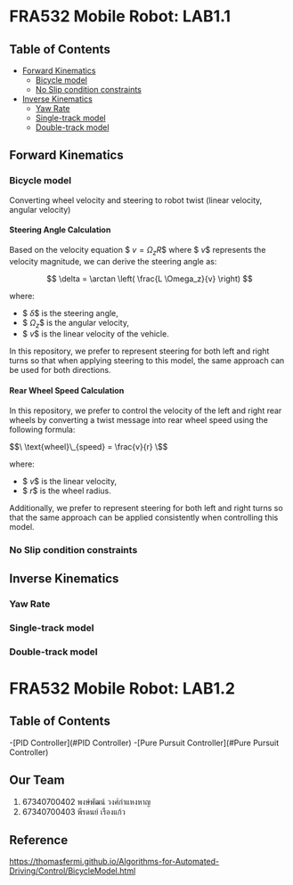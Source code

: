 # FRA532 Mobile Robot: LAB1.1
## Table of Contents
- [Forward Kinematics](#forward-kinematics)
  - [Bicycle model](#bicycle-model)
  - [No Slip condition constraints](#no-slip-condition-constraints)
- [Inverse Kinematics](#inverse-kinematics)
  - [Yaw Rate](#yaw-rate)
  - [Single-track model](#single-track-model)
  - [Double-track model](#double-track-model)

## Forward Kinematics

### Bicycle model
Converting wheel velocity and steering to robot twist (linear velocity, angular velocity)

#### Steering Angle Calculation

Based on the velocity equation $$\ v = \Omega_z R \$$ where $$\ v \$$ represents the velocity magnitude, we can derive the steering angle as:

$$
\delta = \arctan \left( \frac{L \Omega_z}{v} \right)
$$

where:
- $$\ \delta \$$ is the steering angle,
- $$\ \Omega_z \$$ is the angular velocity,
- $$\ v \$$ is the linear velocity of the vehicle.

In this repository, we prefer to represent steering for both left and right turns so that when applying steering to this model, the same approach can be used for both directions.

#### Rear Wheel Speed Calculation

In this repository, we prefer to control the velocity of the left and right rear wheels by converting a twist message into rear wheel speed using the following formula:

$$\
\text{wheel}\_{speed} = \frac{v}{r}
\$$

where:
- $$\ v \$$ is the linear velocity,
- $$\ r \$$ is the wheel radius.

Additionally, we prefer to represent steering for both left and right turns so that the same approach can be applied consistently when controlling this model.

### No Slip condition constraints

## Inverse Kinematics

### Yaw Rate

### Single-track model

### Double-track model


# FRA532 Mobile Robot: LAB1.2
## Table of Contents
-[PID Controller](#PID Controller)
-[Pure Pursuit Controller](#Pure Pursuit Controller)


## Our Team

1. 67340700402 พงษ์พัฒน์ วงศ์กำแหงหาญ
2. 67340700403 พีรดนย์ เรืองแก้ว

## Reference
https://thomasfermi.github.io/Algorithms-for-Automated-Driving/Control/BicycleModel.html

